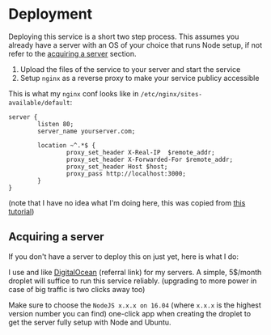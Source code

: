 # Deployment

Deploying this service is a short two step process. This assumes you already have a server with an OS of your choice that runs Node setup, if not refer to the [acquiring a server](#acquiring-a-server) section.

1. Upload the files of the service to your server and start the service
2. Setup `nginx` as a reverse proxy to make your service publicy accessible

This is what my `nginx` conf looks like in `/etc/nginx/sites-available/default`:

```nginx
server {
        listen 80;
        server_name yourserver.com;

        location ~^.*$ {
                proxy_set_header X-Real-IP  $remote_addr;
                proxy_set_header X-Forwarded-For $remote_addr;
                proxy_set_header Host $host;
                proxy_pass http://localhost:3000;
        }
}
```

(note that I have no idea what I'm doing here, this was copied from [this tutorial](https://www.digitalocean.com/community/tutorials/how-to-configure-nginx-as-a-reverse-proxy-for-apache))

## Acquiring a server

If you don't have a server to deploy this on just yet, here is what I do:

I use and like [DigitalOcean](https://m.do.co/c/d371ed7f99af) (referral link) for my servers. A simple, 5$/month droplet will suffice to run this service reliably. (upgrading to more power in case of big traffic is two clicks away too)

Make sure to choose the `NodeJS x.x.x on 16.04` (where `x.x.x` is the highest version number you can find) one-click app when creating the droplet to get the server fully setup with Node and Ubuntu.
